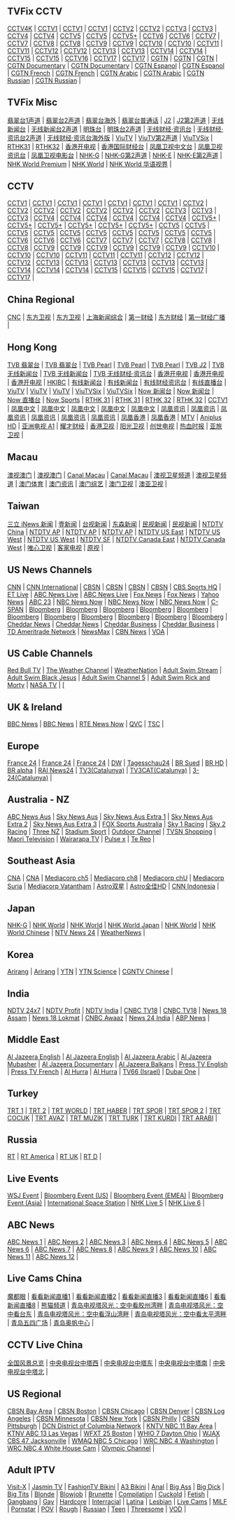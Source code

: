 
## TVFix CCTV

[CCTV4K](http://iptv.tvfix.org/hls/cctv4k.m3u8) | [CCTV1](http://iptv.tvfix.org/hls/cctv1.m3u8) | [CCTV1](http://iptv.tvfix.org/hls/cctv1hd.m3u8) | [CCTV1](http://iptv.tvfix.org/hls/cctv1hdhk.m3u8) | [CCTV2](http://iptv.tvfix.org/hls/cctv2.m3u8) | [CCTV2](http://iptv.tvfix.org/hls/cctv2hd.m3u8) | [CCTV3](http://iptv.tvfix.org/hls/cctv3.m3u8) | [CCTV3](http://iptv.tvfix.org/hls/cctv3hd.m3u8) | [CCTV4](http://iptv.tvfix.org/hls/cctv4.m3u8) | [CCTV4](http://iptv.tvfix.org/hls/cctv4hd.m3u8) | [CCTV5](http://iptv.tvfix.org/hls/cctv5.m3u8) | [CCTV5](http://iptv.tvfix.org/hls/cctv5hd.m3u8) | [CCTV5+](http://iptv.tvfix.org/hls/cctv5phd.m3u8) | [CCTV6](http://iptv.tvfix.org/hls/cctv6.m3u8) | [CCTV6](http://iptv.tvfix.org/hls/cctv6hd.m3u8) | [CCTV7](http://iptv.tvfix.org/hls/cctv7.m3u8) | [CCTV7](http://iptv.tvfix.org/hls/cctv7hd.m3u8) | [CCTV8](http://iptv.tvfix.org/hls/cctv8.m3u8) | [CCTV8](http://iptv.tvfix.org/hls/cctv8hd.m3u8) | [CCTV9](http://iptv.tvfix.org/hls/cctv9.m3u8) | [CCTV9](http://iptv.tvfix.org/hls/cctv9hd.m3u8) | [CCTV10](http://iptv.tvfix.org/hls/cctv10.m3u8) | [CCTV10](http://iptv.tvfix.org/hls/cctv10hd.m3u8) | [CCTV11](http://iptv.tvfix.org/hls/cctv11.m3u8) | [CCTV11](http://iptv.tvfix.org/hls/cctv11hd.m3u8) | [CCTV12](http://iptv.tvfix.org/hls/cctv12.m3u8) | [CCTV12](http://iptv.tvfix.org/hls/cctv12hd.m3u8) | [CCTV13](http://iptv.tvfix.org/hls/cctv13.m3u8) | [CCTV13](http://iptv.tvfix.org/hls/cctv13hd.m3u8) | [CCTV14](http://iptv.tvfix.org/hls/cctv14.m3u8) | [CCTV14](http://iptv.tvfix.org/hls/cctv14hd.m3u8) | [CCTV15](http://iptv.tvfix.org/hls/cctv15.m3u8) | [CCTV15](http://iptv.tvfix.org/hls/cctv15hd.m3u8) | [CCTV16](http://iptv.tvfix.org/hls/cctv16hd.m3u8) | [CCTV17](http://iptv.tvfix.org/hls/cctv17.m3u8) | [CCTV17](http://iptv.tvfix.org/hls/cctv17hd.m3u8) | [CGTN](https://news.cgtn.com/resource/live/english/cgtn-news.m3u8) | [CGTN](http://iptv.tvfix.org/hls/cctv16.m3u8) | [CGTN](http://iptv.tvfix.org/hls/cgtnhd.m3u8) | [CGTN Documentary](https://news.cgtn.com/resource/live/document/cgtn-doc.m3u8) | [CGTN Documentary](http://iptv.tvfix.org/hls/cgtndochd.m3u8) | [CGTN Espanol](https://news.cgtn.com/resource/live/espanol/cgtn-e.m3u8) | [CGTN Espanol](http://iptv.tvfix.org/hls/cgtnxhd.m3u8) | [CGTN French](https://news.cgtn.com/resource/live/french/cgtn-f.m3u8) | [CGTN French](http://iptv.tvfix.org/hls/cgtnfhd.m3u8) | [CGTN Arabic](https://news.cgtn.com/resource/live/arabic/cgtn-a.m3u8) | [CGTN Arabic](http://iptv.tvfix.org/hls/cgtnahd.m3u8) | [CGTN Russian](https://news.cgtn.com/resource/live/russian/cgtn-r.m3u8) | [CGTN Russian](http://iptv.tvfix.org/hls/cgtnehd.m3u8) | 

## TVFix Misc

[翡翠台1声道](http://iptv.tvfix.org/hls/jade.m3u8) | [翡翠台2声道](http://iptv.tvfix.org/hls/jade2.m3u8) | [翡翠台海外](http://iptv.tvfix.org/hls/jadenhk.m3u8) | [翡翠台普通话](http://iptv.tvfix.org/hls/jadenhk2.m3u8) | [J2](http://iptv.tvfix.org/hls/j2.m3u8) | [J2第2声道](http://iptv.tvfix.org/hls/j22.m3u8) | [无线新闻台](http://iptv.tvfix.org/hls/inews.m3u8) | [无线新闻台2声道](http://iptv.tvfix.org/hls/inews2.m3u8) | [明珠台](http://iptv.tvfix.org/hls/pearl.m3u8) | [明珠台2声道](http://iptv.tvfix.org/hls/pearl2.m3u8) | [无线财经·资讯台](http://iptv.tvfix.org/hls/finance.m3u8) | [无线财经·资讯台2声道](http://iptv.tvfix.org/hls/finance2.m3u8) | [无线财经·资讯台海外版](http://iptv.tvfix.org/hls/financenhk.m3u8) | [ViuTV](http://iptv.tvfix.org/hls/viutv.m3u8) | [ViuTV第2声道](http://iptv.tvfix.org/hls/viutv2.m3u8) | [ViuTVSix](http://iptv.tvfix.org/hls/viutv6.m3u8) | [RTHK31](http://iptv.tvfix.org/hls/rthk31.m3u8) | [RTHK32](http://iptv.tvfix.org/hls/rthk32.m3u8) | [香港开电视](http://iptv.tvfix.org/hls/opentv.m3u8) | [香港国际财经台](http://iptv.tvfix.org/hls/hkibc.m3u8) | [凤凰卫视中文台](http://iptv.tvfix.org/hls/fhzw.m3u8) | [凤凰卫视资讯台](http://iptv.tvfix.org/hls/fhzx.m3u8) | [凤凰卫视电影台](http://iptv.tvfix.org/hls/fhdy.m3u8) | [NHK-G](http://iptv.tvfix.org/hls/nhkg.m3u8) | [NHK-G第2声道](http://iptv.tvfix.org/hls/nhkg2.m3u8) | [NHK-E](http://iptv.tvfix.org/hls/nhke.m3u8) | [NHK-E第2声道](http://iptv.tvfix.org/hls/nhke2.m3u8) | [NHK World Premium](http://iptv.tvfix.org/hls/nhkworldpremium.m3u8) | [NHK World](http://iptv.tvfix.org/hls/nhkworld.m3u8) | [NHK World 华语视界](http://iptv.tvfix.org/hls/nhkworldzh.m3u8) | 

## CCTV

[CCTV1](http://112.50.243.8/PLTV/88888888/224/3221225922/1.m3u8) | [CCTV1](http://117.169.119.199:8080/live/cctv-1/index.m3u8) | [CCTV1](http://140.207.241.3:8080/live/program/live/cctv1hd/4000000/mnf.m3u8) | [CCTV1](http://39.134.115.163:8080/PLTV/88888910/224/3221225618/index.m3u8) | [CCTV1](http://ivi.bupt.edu.cn/hls/cctv1.m3u8) | [CCTV1](http://ivi.bupt.edu.cn/hls/cctv1hd.m3u8) | [CCTV1](http://ottrrs.hl.chinamobile.com/PLTV/88888888/224/3221225769/index.m3u8) | [CCTV2](http://112.50.243.8/PLTV/88888888/224/3221225923/1.m3u8) | [CCTV2](http://117.169.119.199:8080/live/cctv-2/index.m3u8) | [CCTV2](http://39.134.115.163:8080/PLTV/88888910/224/3221225619/index.m3u8) | [CCTV2](http://ivi.bupt.edu.cn/hls/cctv2.m3u8) | [CCTV2](http://ivi.bupt.edu.cn/hls/cctv2hd.m3u8) | [CCTV2](http://liveplay-kk.rtxapp.com/live/program/live/cctv2/1300000/mnf.m3u8) | [CCTV2](http://ottrrs.hl.chinamobile.com/PLTV/88888888/224/3221225747/index.m3u8) | [CCTV3](http://117.169.119.199:8080/live/cctv-3/index.m3u8) | [CCTV3](http://39.134.115.163:8080/PLTV/88888910/224/3221225647/index.m3u8) | [CCTV3](http://ottrrs.hl.chinamobile.com/PLTV/88888888/224/3221225606/index.m3u8) | [CCTV4](http://112.50.243.8/PLTV/88888888/224/3221225802/1.m3u8) | [CCTV4](http://117.169.119.199:8080/live/cctv-4/index.m3u8) | [CCTV4](http://39.134.115.163:8080/PLTV/88888910/224/3221225621/index.m3u8) | [CCTV4](http://ivi.bupt.edu.cn/hls/cctv4.m3u8) | [CCTV4](http://ivi.bupt.edu.cn/hls/cctv4hd.m3u8) | [CCTV4](http://ottrrs.hl.chinamobile.com/PLTV/88888888/224/3221225590/index.m3u8) | [CCTV5+](http://112.50.243.8/PLTV/88888888/224/3221226225/1.m3u8) | [CCTV5+](http://117.169.119.199:8080/live/cctv-5+/index.m3u8) | [CCTV5+](http://140.207.241.3:8080/live/program/live/cctv5phd/4000000/mnf.m3u8) | [CCTV5+](http://39.134.115.163:8080/PLTV/88888910/224/3221225649/index.m3u8) | [CCTV5+](http://ivi.bupt.edu.cn/hls/cctv5phd.m3u8) | [CCTV5+](http://ottrrs.hl.chinamobile.com/PLTV/88888888/224/3221225689/index.m3u8) | [CCTV5](http://112.17.40.145/PLTV/88888888/224/3221226687/1.m3u8) | [CCTV5](http://117.169.119.199:8080/live/cctv-5/index.m3u8) | [CCTV5](http://140.207.241.3:8080/live/program/live/cctv5hd/4000000/mnf.m3u8) | [CCTV5](http://39.134.115.163:8080/PLTV/88888910/224/3221225633/index.m3u8) | [CCTV5](http://ivi.bupt.edu.cn/hls/cctv5.m3u8) | [CCTV5](http://ivi.bupt.edu.cn/hls/cctv5hd.m3u8) | [CCTV5](http://liveplay-kk.rtxapp.com/live/program/live/cctv5/1300000/mnf.m3u8) | [CCTV5](http://liveplay-kk.rtxapp.com/live/program/live/cctv5hd/2300000/mnf.m3u8) | [CCTV5](http://liveplay-kk.rtxapp.com/live/program/live/cctv5hd/4000000/mnf.m3u8) | [CCTV5](http://ottrrs.hl.chinamobile.com/PLTV/88888888/224/3221225591/index.m3u8) | [CCTV6](http://117.169.119.199:8080/live/cctv-6/index.m3u8) | [CCTV6](http://39.134.115.163:8080/PLTV/88888910/224/3221225650/index.m3u8) | [CCTV6](http://ottrrs.hl.chinamobile.com/PLTV/88888888/224/3221225607/index.m3u8) | [CCTV7](http://117.169.119.199:8080/live/cctv-7/index.m3u8) | [CCTV7](http://39.134.115.163:8080/PLTV/88888910/224/3221225624/index.m3u8) | [CCTV7](http://ottrrs.hl.chinamobile.com/PLTV/88888888/224/3221225733/index.m3u8) | [CCTV8](http://117.169.119.199:8080/live/cctv-8/index.m3u8) | [CCTV8](http://39.134.115.163:8080/PLTV/88888910/224/3221225635/index.m3u8) | [CCTV8](http://ottrrs.hl.chinamobile.com/PLTV/88888888/224/3221225750/index.m3u8) | [CCTV9](http://112.50.243.8/PLTV/88888888/224/3221225820/1.m3u8) | [CCTV9](http://117.169.119.199:8080/live/cctv-9/index.m3u8) | [CCTV9](http://39.134.115.163:8080/PLTV/88888910/224/3221225626/index.m3u8) | [CCTV9](http://ivi.bupt.edu.cn/hls/cctv9.m3u8) | [CCTV9](http://ivi.bupt.edu.cn/hls/cctv9hd.m3u8) | [CCTV9](http://ottrrs.hl.chinamobile.com/PLTV/88888888/224/3221225734/index.m3u8) | [CCTV10](http://117.169.119.199:8080/live/cctv-10/index.m3u8) | [CCTV10](http://39.134.115.163:8080/PLTV/88888910/224/3221225627/index.m3u8) | [CCTV10](http://ottrrs.hl.chinamobile.com/PLTV/88888888/224/3221225730/index.m3u8) | [CCTV11](http://117.169.119.199:8080/live/cctv-11/index.m3u8) | [CCTV11](http://39.134.115.163:8080/PLTV/88888910/224/3221225628/index.m3u8) | [CCTV11](http://ottrrs.hl.chinamobile.com/PLTV/88888888/224/3221225597/index.m3u8) | [CCTV12](http://117.169.119.199:8080/live/cctv-12/index.m3u8) | [CCTV12](http://39.134.115.163:8080/PLTV/88888910/224/3221225629/index.m3u8) | [CCTV12](http://ottrrs.hl.chinamobile.com/PLTV/88888888/224/3221225731/index.m3u8) | [CCTV13](http://112.50.243.8/PLTV/88888888/224/3221225817/1.m3u8) | [CCTV13](http://117.169.119.199:8080/live/cctv-13/index.m3u8) | [CCTV13](http://39.134.115.163:8080/PLTV/88888910/224/3221225638/index.m3u8) | [CCTV13](http://ivi.bupt.edu.cn/hls/cctv13.m3u8) | [CCTV13](http://ivi.bupt.edu.cn/hls/cctv13hd.m3u8) | [CCTV13](http://ottrrs.hl.chinamobile.com/PLTV/88888888/224/3221225599/index.m3u8) | [CCTV14](http://117.169.119.199:8080/live/cctv-14/index.m3u8) | [CCTV14](http://39.134.115.163:8080/PLTV/88888910/224/3221225639/index.m3u8) | [CCTV14](http://ottrrs.hl.chinamobile.com/PLTV/88888888/224/3221225678/index.m3u8) | [CCTV15](http://117.169.119.199:8080/live/cctv-15/index.m3u8) | [CCTV15](http://39.134.115.163:8080/PLTV/88888910/224/3221225641/index.m3u8) | [CCTV15](http://ottrrs.hl.chinamobile.com/PLTV/88888888/224/3221225601/index.m3u8) | [CCTV17](http://39.134.115.163:8080/PLTV/88888910/224/3221225908/index.m3u8) | [CCTV17](http://ottrrs.hl.chinamobile.com/PLTV/88888888/224/3221225765/index.m3u8) | 

## China Regional

[CNC](http://livecdn1.news.cn/cnccn/manifest.m3u8) | [东方卫视](http://ivi.bupt.edu.cn/hls/dfhd.m3u8) | [东方卫视](http://ivi.bupt.edu.cn/hls/dftv.m3u8) | [上海新闻综合](http://140.207.241.2:8080/live/program/live/xwzhhd/4000000/mnf.m3u8) | [第一财经](https://www.yicai.com/api/dycj/liveIndex.m3u8) | [东方财经](https://www.yicai.com/api/dfcj/liveIndex.m3u8) | [第一财经广播](https://a1live.livecdn.yicai.com/live/yicai_radio.m3u8) | 

## Hong Kong

[TVB 翡翠台](http://m.567it.com/jade.m3u8) | [TVB 翡翠台](http://185.207.176.189:8080/channels/tv-81/playlist.m3u8) | [TVB Pearl](https://cdn.hkdtmb.com/hls/84/index.m3u8) | [TVB Pearl](http://m.567it.com/Pearl.m3u8) | [TVB Pearl](http://185.207.176.189:8080/channels/tv-84/playlist.m3u8) | [TVB J2](https://cdn.hkdtmb.com/hls/82/index.m3u8) | [TVB 无线新闻台](http://pullhls3948069e.live.126.net/live/87a0e1858af50c5bb9255f490809f794/playlist.m3u8) | [TVB 无线新闻台](https://cdn.hkdtmb.com/hls/83/index.m3u8) | [TVB 无线财经·资讯台](https://cdn.hkdtmb.com/hls/85/index.m3u8) | [香港开电视](http://teslagram.com/live/channel_77.m3u8) | [香港开电视](http://media.fantv.hk/m3u8/archive/channel2.m3u8) | [香港开电视](https://cdn.hkdtmb.com/hls/77/index.m3u8) | [HKIBC](https://cdn.hkdtmb.com/hls/76/index.m3u8) | [有线新闻台](http://teslagram.com/live/channel_109.m3u8) | [有线新闻台](http://pullhls3948069e.live.126.net/live/01fc17ab35cec96af7d35e00f0aa31f4/playlist.m3u8) | [有线财经资讯台](http://teslagram.com/live/channel_108.m3u8) | [有线直播台](http://teslagram.com/live/channel_110.m3u8) | [ViuTV](http://teslagram.com/live/channel_99.m3u8) | [ViuTV](https://cdn.hkdtmb.com/hls/99/index.m3u8) | [ViuTV](http://185.207.176.189:8080/channels/tv-99/playlist.m3u8) | [ViuTVSix](https://cdn.hkdtmb.com/hls/96/index.m3u8) | [ViuTVSix](http://185.207.176.189:8080/channels/tv-96/playlist.m3u8) | [Now 新闻台](https://teslagram.com/live/channel_332.m3u8) | [Now 新闻台](http://pullhls3948069e.live.126.net/live/727f86b611043dc5b7157b38b285791f/playlist.m3u8) | [Now 直播台](https://teslagram.com/live/channel_331.m3u8) | [Now Sports](http://teslagram.com/live/channel_630.m3u8) | [RTHK 31](http://teslagram.com/live/channel_31.m3u8) | [RTHK 31](http://rthklive1-lh.akamaihd.net/i/rthk31_1@167495/master.m3u8) | [RTHK 32](http://teslagram.com/live/channel_32.m3u8) | [RTHK 32](http://rthklive2-lh.akamaihd.net/i/rthk32_1@168450/master.m3u8) | [CCTV1](http://185.207.176.189:8080/channels/tv-33/playlist.m3u8) | [凤凰中文](http://223.82.250.72/live/fhchinese/1.m3u8) | [凤凰中文](http://223.110.245.139/PLTV/3/224/3221226922/index.m3u8) | [凤凰中文](http://223.110.245.167/ott.js.chinamobile.com/PLTV/3/224/3221226922/index.m3u8) | [凤凰中文](http://221.179.217.70/PLTV/88888888/224/3221225942/1.m3u8) | [凤凰中文](http://125.210.152.18:9090/live/FHZW_1200.m3u8) | [凤凰资讯](http://playtv-live.ifeng.com/live/06OLEEWQKN4.m3u8) | [凤凰资讯](https://d158f3mdhc5kf4.cloudfront.net/p1_cbr_lo_720p.m3u8) | [凤凰资讯](http://112.50.243.8/PLTV/88888888/224/3221225901/1.m3u8) | [凤凰资讯](http://125.210.152.18:9090/live/FHZX_1200.m3u8) | [凤凰资讯](http://183.207.249.35/PLTV/3/224/3221226923/index.m3u8) | [凤凰资讯](http://223.110.245.167/ott.js.chinamobile.com/PLTV/3/224/3221226923/index.m3u8) | [凤凰香港](http://223.82.250.72/ysten-bussiness/live/fhhongkong/1.m3u8) | [凤凰香港](http://183.207.249.35/PLTV/3/224/3221226975/index.m3u8) | [MTV](http://unilivemtveu-lh.akamaihd.net/i/mtvno_1@346424/master.m3u8) | [Aniplus HD](http://45.126.83.51/dr9445/h/h02/01.m3u8) | [亚洲电视 A1](https://15813114727637862976168173814320.live.prod.hkatv.com/a1_cbr_lo.m3u8) | [耀才财经](http://202.69.67.66:443/webcast/bshdlive-pc/playlist.m3u8) | [香港卫视](http://zhibo.hkstv.tv/livestream/mutfysrq/playlist.m3u8) | [阳光卫视](https://stream.isuntv.com/680k/mid_video_index.m3u8) | [创世电视](https://cdn.deepcore.online/hlsme/ctv_hk.m3u8) | [热血时报](http://ptmirror3.passiontimes.hk/hls3/582000/stream.m3u8) | [亚旅卫视](http://hls.jingchangkan.tv/jingchangkan/156722438_0HaM/index.m3u8) | 

## Macau

[澳视澳门](https://live4.tdm.com.mo/ch1/_definst_/ch1.live/playlist.m3u8) | [澳视澳门](http://61.244.22.4/ch1/ch1.live/playelist.m3u8) | [Canal Macau](https://live4.tdm.com.mo/ch2/_definst_/ch2.live/playlist.m3u8) | [Canal Macau](http://61.244.22.4/ch2/ch2.live/playelist.m3u8) | [澳视卫星频道](https://live4.tdm.com.mo/ch3/_definst_/ch3.live/playlist.m3u8) | [澳视卫星频道](http://61.244.22.4/ch3/ch3.live/playelist.m3u8) | [澳门体育](https://live4.tdm.com.mo/ch4/_definst_/sport_ch4.live/playlist.m3u8) | [澳门资讯](https://live4.tdm.com.mo/ch5/_definst_/info_ch5.live/playlist.m3u8) | [澳门综艺](https://live4.tdm.com.mo/ch6/_definst_/hd_ch6.live/playlist.m3u8) | [澳门卫视](http://stream.mastvnet.com/MSTV/SD/live.m3u8) | [澳亚卫视](http://stream.mastvnet.com/MSTV/playlist.m3u8) | 

## Taiwan

[三立 iNews 新闻](http://seb.sason.top/sc/slinews_fhd.m3u8) | [壹新闻](http://stream.nexttv.com.tw/n001/hd/live.m3u8) | [台视新闻](http://seb.sason.top/sc/tsxw_fhd.m3u8) | [东森新闻](http://seb.sason.top/sc/dsxw_fhd.m3u8) | [民视新闻](http://210.61.56.23/hls/ftvtv/index.m3u8) | [民视新闻](http://6.mms.vlog.xuite.net/hls/ftvtv/index.m3u8) | [NTDTV China](https://live2.ntdimg.com/cnlive/playlist.m3u8) | [NTDTV AP](https://live.ntdimg.com/aplive200/playlist.m3u8) | [NTDTV AP](http://174.127.67.246/live330/playlist.m3u8) | [NTDTV AP](http://174.127.67.246/live400/playlist.m3u8) | [NTDTV US East](https://live.ntdimg.com/live400/playlist.m3u8) | [NTDTV US West](http://live.ntdimg.com/uwlive520/playlist.m3u8) | [NTDTV US West](https://live.ntdimg.com/uwlive990/playlist.m3u8) | [NTDTV SF](https://live.ntdimg.com/sflive990/playlist.m3u8) | [NTDTV Canada East](https://live.ntdimg.com/mllive860/playlist.m3u8) | [NTDTV Canada West](https://live.ntdimg.com/cwlive220/playlist.m3u8) | [唯心卫视](http://mobile.ccdntech.com/transcoder/_definst_/vod164_Live/live/chunklist_w1177047531.m3u8) | [客家电视](https://live.wcetv.com/hls/master-hakkatv.m3u8) | [原视](https://live.wcetv.com/hls/master-titv.m3u8) | 

## US News Channels

[CNN](https://tve-live-lln.warnermediacdn.com/hls/live/586495/cnngo/cnn_slate/VIDEO_0_3564000.m3u8) | [CNN International](https://cnn-cnninternational-1-gb.samsung.wurl.com/manifest/playlist2_1280x720_3000k.m3u8) | [CBSN](http://cbsnewshd-lh.akamaihd.net/i/CBSNHD_7@199302/master.m3u8) | [CBSN](https://www.cbsnews.com/common/video/cbsn_header_prod.m3u8) | [CBSN](https://cbsn-us-cedexis.cbsnstream.cbsnews.com/out/v1/55a8648e8f134e82a470f83d562deeca/master.m3u8) | [CBSN](https://www.cbsnews.com/common/video/dai_prod.m3u8) | [CBS Sports HQ](https://dai.google.com/linear/hls/event/lKh5_XooSbam79G4T7KvYQ/master.m3u8) | [ET Live](https://dai.google.com/linear/hls/event/xrVrJYTmTfitfXBQfeZByQ/master.m3u8) | [ABC News Live](https://abclive2-lh.akamaihd.net/i/abc_live11@423404/master.m3u8) | [ABC News Live](https://content.uplynk.com/channel/3324f2467c414329b3b0cc5cd987b6be.m3u8) | [Fox News](https://1111296894.rsc.cdn77.org/ls-54548-2/tracks-v1a1/mono.m3u8) | [Fox News](https://foxnewsuni-f.akamaihd.net/i/FNCGOPREV_40220@40220/master.m3u8) | [Yahoo News](https://content.uplynk.com/channel/411ba7ca8cb6403a9e73509e49c3a77b.m3u8) | [ABC 23](https://content.uplynk.com/channel/ff809e6d9ec34109abfb333f0d4444b5.m3u8) | [NBC News Now](https://nbcnewshls-i.akamaihd.net/hls/live/1005170/nnn_live1/index_375.m3u8) | [NBC News Now](http://nbcnews-lh.akamaihd.net/i/nbc_live11@183427/master.m3u8) | [NBC News Now](http://nbcnews2.akamaized.net/hls/live/723426-b/NBCNewsPlaymaker24x7Linear99a3a827-ua/master.m3u8) | [C-SPAN](https://skystreams-lh.akamaihd.net/i/SkyC1_1@500806/master.m3u8) | [Bloomberg](https://liveprodusphoenixeast.global.ssl.fastly.net/USPhx-HD/Channel-TX-USPhx-AWS-virginia-1/Source-USPhx-16k-1-s6lk2-BP-07-02-81ykIWnsMsg_live.m3u8) | [Bloomberg](http://cdn-videos.akamaized.net/btv/desktop/akamai/europe/live/primary.m3u8) | [Bloomberg](https://cdn-videos.akamaized.net/btv/desktop/fastly/asia/live/primary.m3u8) | [Bloomberg](https://liveprodapnortheast.akamaized.net/btv/desktop/aus_live.m3u8) | [Bloomberg](https://liveprodeuwest.akamaized.net/btv/desktop/eu_live.m3u8) | [Bloomberg](https://liveproduseast.akamaized.net/btv/desktop/us_live.m3u8) | [Bloomberg](https://liveproduseast.akamaized.net/us/Channel-USTV-AWS-virginia-1/Source-USTV-1000-1_live.m3u8) | [Bloomberg](https://ch.iptvmate.net/4ac2dd1a410b37e8357ae8bbac3264c5.m3u8) | [Bloomberg](https://ch.iptvmate.net/55223f6e32038e5be12628de5464cf0e.m3u8) | [Bloomberg](https://ch.iptvmate.net/74b9c18d51b3f6ef71af33d28bba81f0.m3u8) | [Bloomberg](https://ch.iptvmate.net/d45029521a599f98f4f0383aacc33b92.m3u8) | [Cheddar News](https://melive.chdrstatic.com/cheddar-42620/CheddarOwnedStream/cbn/primary.m3u8) | [Cheddar News](https://livestream.chdrstatic.com/7ab3250ab8cbce90487ec1d6f5ab5b4de073a4d71ec3fe83d677230882ce5729/cheddar-42620/CheddarOwnedStream/cheddardigital/index.m3u8) | [Cheddar Business](https://melive.chdrstatic.com/cheddar-42620/CheddarOwnedStream/cheddar/primary.m3u8) | [Cheddar Business](https://live.chdrstatic.com/cheddar/index.m3u8) | [TD Ameritrade Network](https://content.uplynk.com/channel/f9aafa1f132e40af9b9e7238bc18d128.m3u8) | [NewsMax](https://nmxlive.akamaized.net/hls/live/529965/Live_1/index.m3u8) | [CBN News](http://bcliveuniv-lh.akamaihd.net/i/news_1@194050/master.m3u8) | [VOA](https://voa-lh.akamaihd.net/i/voa_mpls_tvmc8@326847/master.m3u8) | 

## US Cable Channels

[Red Bull TV](https://rbmn-live.akamaized.net/hls/live/590964/BoRB-AT/master.m3u8) | [The Weather Channel](https://weather-lh.akamaihd.net/i/twc_1@92006/master.m3u8) | [WeatherNation](http://cdnapi.kaltura.com/p/931702/sp/93170200/playManifest/entryId/1_oorxcge2/format/applehttp/protocol/http/uiConfId/28428751/a.m3u8) | [Adult Swim Stream](https://media.cdn.adultswim.com/streams/playlists/live-stream.primary.v2.m3u8) | [Adult Swim Black Jesus](https://adultswim-vodlive.cdn.turner.com/live/black-jesus/stream.m3u8) | [Adult Swim Channel 5](https://adultswim-vodlive.cdn.turner.com/live/channel-5/stream.m3u8) | [Adult Swim Rick and Morty](https://adultswim-vodlive.cdn.turner.com/live/rick-and-morty/stream.m3u8) | [NASA TV](https://ntv2.akamaized.net/hls/live/2013923/NASA-NTV2-HLS/master.m3u8) | [

## UK & Ireland
[BBC News](http://ott-cdn.ucom.am/s24/index.m3u8) | [BBC News](http://1111296894.rsc.cdn77.org/LS-ATL-54548-6/index.m3u8) | [RTE News Now](https://www.rte.ie/manifests/newsnow.m3u8) | [QVC](https://d1txbbj1u9asam.cloudfront.net/live/qvcuk_main_clean/bitrate1.isml/3/prog_index.m3u8) | [TSC](https://tscstreaming-lh.akamaihd.net/i/TSCLiveStreaming_1@91031/master.m3u8) | 

## Europe

[France 24](http://static.france24.com/live/F24_EN_HI_HLS/live_tv.m3u8) | [France 24](http://static.france24.com/live/F24_EN_LO_HLS/live_ios.m3u8) | [France 24](http://f24hls-i.akamaihd.net/hls/live/221193/F24_EN_LO_HLS/master_900.m3u8) | [DW](https://m-c010-j2apps.s.llnwi.net/hls_hd/8024.DWEnglishHD.in.m3u8) | [Tagesschau24](http://tagesschau-lh.akamaihd.net/i/tagesschau_1@119231/master.m3u8) | [BR Sued](http://livestreams.br.de/i/bfssued_germany@119890/master.m3u8) | [BR HD](http://livestreams.br.de/i/bfsnord_germany@119898/master.m3u8) | [BR alpha](http://livestreams.br.de/i/bralpha_germany@119899/master.m3u8) | [RAI News24](https://rainews1-live.akamaized.net/hls/live/598326/rainews1/rainews1/playlist.m3u8) | [TV3(Catalunya)](https://directes-tv-es.ccma.cat/es/ngrp:tv3_web/playlist.m3u8) | [TV3CAT(Catalunya)](https://directes-tv-int.ccma.cat/int/ngrp:tvi_web/playlist.m3u8) | [3-24(Catalunya)](https://directes-tv-int.ccma.cat/int/ngrp:324_web/playlist.m3u8) | 

## Australia - NZ

[ABC News Aus](https://abc-iview-mediapackagestreams-2.akamaized.net/out/v1/6e1cc6d25ec0480ea099a5399d73bc4b/index.m3u8) | [Sky News Aus](https://austchannel-live.akamaized.net/hls/live/2002729/austchannel-news/master.m3u8) | [Sky News Aus Extra 1](https://skynewsau-live.akamaized.net/hls/live/2002689/skynewsau-extra1/master.m3u8) | [Sky News Aus Extra 2](https://skynewsau-live.akamaized.net/hls/live/2002690/skynewsau-extra2/master.m3u8) | [Sky News Aus Extra 3](https://skynewsau-live.akamaized.net/hls/live/2002691/skynewsau-extra3/master.m3u8) | [FOX Sports Australia](https://austchannel-live.akamaized.net/hls/live/2002736/austchannel-sport/master.m3u8) | [Sky 1 Racing](https://skylivetab-i.akamaihd.net/hls/live/569779/tablive/sky1.m3u8) | [Sky 2 Racing](https://skylivetab-i.akamaihd.net/hls/live/569779/tablive/sky2.m3u8) | [Three NZ](http://mediaworks-i.akamaihd.net/hls/live/220435/3812193411001/3news_live/master.m3u8) | [Stadium Sport](https://stadiumlivein-i.akamaihd.net/hls/live/522512/mux_4/master.m3u8) | [Outdoor Channel](https://outdoorchannel-samsungau.amagi.tv/playlist.m3u8) | [TVSN Shopping](https://tvsn-i.akamaihd.net/hls/live/261837/tvsn_nz/tvsn_nz_750.m3u8) | [Maori Television](https://bcsecurelivehls-i.akamaihd.net/hls/live/720612/1614493167001_1/master.m3u8) | [Wairarapa TV](http://stream.wairarapatv.co.nz/Cellular_High/playlist.m3u8) | [Pulse x](https://lightning-pulse-samsungaustralia.amagi.tv/playlist.m3u8) | [Te Reo](https://bcsecurelivehls-i.akamaihd.net/hls/live/720613/1614493167001_2/master.m3u8) | 

## Southeast Asia

[CNA](https://d2e1asnsl7br7b.cloudfront.net/7782e205e72f43aeb4a48ec97f66ebbe/index.m3u8) | [CNA](https://tglmp03.akamaized.net/out/v1/4d59504cda84408ba48f4c0c4414f355/master.m3u8) | [Mediacorp ch5](https://tglmp02.akamaized.net/out/v1/f091238359f8455f8396cef639d0d9f7/master.m3u8) | [Mediacorp ch8](https://tglmp02.akamaized.net/out/v1/fc10702fcb024ed79ff1ab36bb54f779/master.m3u8) | [Mediacorp chU](https://tglmp03.akamaized.net/out/v1/b27afa589617426ea177726bbb5b0c6c/master.m3u8) | [Mediacorp Suria](https://tglmp04.akamaized.net/out/v1/8e365164d7e04f4fad7eaa5e43c05d49/master.m3u8) | [Mediacorp Vatantham](https://tglmp03.akamaized.net/out/v1/230bc7050839446b87c86268df536ab6/master.m3u8) | [Astro双星](http://50.7.161.82:8278/streams/d/Shuangxing/playlist.m3u8) | [Astro全佳HD](http://50.7.161.82:8278/streams/d/Quanjia/playlist.m3u8) | [CNN Indonesia](https://live.cnnindonesia.com/livecnn/smil:cnntv.smil/playlist.m3u8) | 

## Japan

[NHK-G](https://nhknewssimul-i.akamaihd.net/hls/live/226063/nhknewssimul/playlist.m3u8) | [NHK World](https://nhkw-zh-hlscomp.akamaized.net/8thz5iufork8wjip/playlist.m3u8) | [NHK World](https://nhkworld.webcdn.stream.ne.jp/www11/nhkworld-tv/sycc-live/zh/domestic/playlist-akamaivtt.m3u8) | [NHK World Japan](https://nhkwlive-xjp.akamaized.net/hls/live/2003458/nhkwlive-xjp/index_1M.m3u8) | [NHK World](https://nhkworld.webcdn.stream.ne.jp/www11/nhkworld-tv/global/2003458/live.m3u8) | [NHK World Chinese](https://nhkworld.webcdn.stream.ne.jp/www11/nhkworld-tv/zh/725580/livecom_zh.m3u8) | [NTV News 24](https://n24-cdn-live.ntv.co.jp/ch01/index.m3u8) | [WeatherNews](http://movie.mcas.jp/mcas/smil:wn1.smil/chunklist_b1800000.m3u8) | 

## Korea

[Arirang](https://amdlive-ch01-ctnd-com.akamaized.net/arirang_1ch/smil:arirang_1ch.smil/playlist.m3u8) | [Arirang](http://cdn-01.bonus-tv.ru:8080/arirang_edge/index.m3u8) | [YTN](http://slive.ytn.co.kr:1935/dmb/ydlive_20140419_1/playlist.m3u8) | [YTN Science](http://slive.sciencetv.kr:1935/science/yslive_20140419_1/chunklist_w2065795695.m3u8) | [CGNTV Chinese](http://cgntv-glive.ofsdelivery.net/live/_definst_/cgntv_ch/chunklist_w1705401687.m3u8) | 

## India

[NDTV 24x7](https://ndtv24x7elemarchana.akamaized.net/hls/live/2003678/ndtv24x7/ndtv24x7master.m3u8) | [NDTV Profit](https://ndtvprofitelemarchana.akamaized.net/hls/live/2003680/ndtvprofit/ndtvprofitmaster.m3u8) | [NDTV India](https://ndtvindiaelemarchana.akamaized.net/hls/live/2003679/ndtvindia/ndtvindiamaster.m3u8) | [CNBC TV18](https://cnbctv18-lh.akamaihd.net/i/cnbctv18_1@174868/index_5_av-p.m3u8) | [CNBC TV18](https://ch.iptvmate.net/ea6f7b1281c52c9b7b199e1fe73cbf5c.m3u8) | [News 18 Assam](https://news18assam-lh.akamaihd.net/i/n18assamne_1@526575/index_5_av-p.m3u8) | [News 18 Lokmat](https://news18lokmat-lh.akamaihd.net/i/n18lokmat_1@178974/index_5_av-p.m3u8) | [CNBC Awaaz](https://ch.iptvmate.net/0062d390de66fa0026f07fda64beeee2.m3u8) | [News 24 India](https://vidcdn.vidgyor.com/news24-origin/liveabr/news24-origin/live2/chunks.m3u8) | [ABP News](http://hindiabp-lh.akamaihd.net/i/hindiabp1new_1@192103/master.m3u8) | 

## Middle East

[Al Jazeera English](https://live-hls-web-aje.getaj.net/AJE/index.m3u8) | [Al Jazeera English](https://ch.iptvmate.net/b535c29748b3cd2db773e42fdb97672d.m3u8) | [Al Jazeera Arabic](https://live-hls-web-aja.getaj.net/AJA/index.m3u8) | [Al Jazeera Mubasher](https://live-hls-web-ajm.getaj.net/AJM/index.m3u8) | [Al Jazeera Documentary](https://live-hls-web-ajd.getaj.net/AJD/index.m3u8) | [Al Jazeera Balkans](https://live-hls-web-ajb.getaj.net/AJB/index.m3u8) | [Press TV English](https://live.presstv.ir/liveprs/smil:liveprs/playlist.m3u8) | [Press TV French](https://live1.presstv.ir/live/presstvfr/index.m3u8) | [Al Hurra](http://mbnhls-lh.akamaihd.net/i/MBN_1@118619/master.m3u8) | [Al Hurra](https://mbningestworld-i.akamaihd.net/hls/live/586122/worldsafe/master.m3u8) | [TV66 (Israel)](http://edge1.il.kab.tv/rtplive/tv66-heb-high.stream/playlist.m3u8) | [Dubai One](https://ch.iptvmate.net/f5d063ba7b6f6a5acbb3dd649ecf38d8.m3u8) | 

## Turkey

[TRT 1](https://tv-trt1.live.trt.com.tr/master.m3u8) | [TRT 2](https://tv-trt2.live.trt.com.tr/master.m3u8) | [TRT WORLD](https://tv-trtworld.live.trt.com.tr/master.m3u8) | [TRT HABER](https://tv-trthaber.live.trt.com.tr/master.m3u8) | [TRT SPOR](https://tv-trtspor1.live.trt.com.tr/master.m3u8) | [TRT SPOR 2](https://tv-trtspor2.live.trt.com.tr/master.m3u8) | [TRT COCUK](https://tv-trtcocuk.live.trt.com.tr/master.m3u8) | [TRT AVAZ](https://tv-trtavaz.live.trt.com.tr/master.m3u8) | [TRT MUZIK](https://tv-trtmuzik.live.trt.com.tr/master.m3u8) | [TRT TURK](https://tv-trtturk.live.trt.com.tr/master.m3u8) | [TRT KURDI](https://tv-trtkurdi.live.trt.com.tr/master.m3u8) | [TRT ARABI](https://tv-trtarabi.live.trt.com.tr/master.m3u8) | 

## Russia
[RT](https://rt-glb.gcdn.co/live/rtnews/playlist.m3u8) | [RT America](https://rt-usa.gcdn.co/live/rtusa/playlist.m3u8) | [RT UK](https://rt-uk.gcdn.co/live/rtuk/playlist.m3u8) | [RT D](https://rt-rtd.gcdn.co/live/rtdoc/playlist.m3u8) | 

## Live Events

[WSJ Event](http://wsjlivehls-lh.akamaihd.net/i/events1_1@174990/master.m3u8) | [Bloomberg Event (US)](https://bblive-liveproduseast.hs.llnwd.net/btv/desktop/us_event.m3u8) | [Bloomberg Event (EMEA)](https://liveprodeuwest.akamaized.net/btv/desktop/eu_event.m3u8) | [Bloomberg Event (Asia)](https://liveprodapnortheast.akamaized.net/btv/desktop/ap_event.m3u8) | [International Space Station](http://iphone-streaming.ustream.tv/uhls/17074538/streams/live/iphone/playlist.m3u8) | [NHK Live 5](https://nhknewsreal5-i.akamaihd.net/hls/live/267603/nhknewsreal5/playlist.m3u8) | [NHK Live 6](https://nhknewsreal6-i.akamaihd.net/hls/live/267604/nhknewsreal6/playlist.m3u8) | 

## ABC News

[ABC News 1](https://abclive1-lh.akamaihd.net/i/abc_live01@423395/master.m3u8) | [ABC News 2](https://abclive1-lh.akamaihd.net/i/abc_live02@423396/master.m3u8) | [ABC News 3](https://abclive1-lh.akamaihd.net/i/abc_live03@423397/master.m3u8) | [ABC News 4](https://abclive1-lh.akamaihd.net/i/abc_live04@423398/master.m3u8) | [ABC News 5](https://abclive1-lh.akamaihd.net/i/abc_live05@423399/master.m3u8) | [ABC News 6](https://abclive1-lh.akamaihd.net/i/abc_live06@423400/master.m3u8) | [ABC News 7](https://abclive1-lh.akamaihd.net/i/abc_live07@423401/master.m3u8) | [ABC News 8](https://abclive1-lh.akamaihd.net/i/abc_live08@423402/master.m3u8) | [ABC News 9](https://abclive1-lh.akamaihd.net/i/abc_live09@420891/master.m3u8) | [ABC News 10](https://abclive1-lh.akamaihd.net/i/abc_live10@420897/master.m3u8) | [ABC News 11](https://abclive2-lh.akamaihd.net/i/abc_live11@423404/master.m3u8) | [ABC News 12](https://abclive2-lh.akamaihd.net/i/abc_live12@423405/master.m3u8) | 

## Live Cams China

[魔都眼](http://bililive.kksmg.com/hls/sdi80/playlist.m3u8) | [看看新闻直播1](http://bililive.kksmg.com/hls/disney2/playlist.m3u8) | [看看新闻直播2](http://bililive.kksmg.com/hls/cctv02/playlist.m3u8) | [看看新闻直播3](http://bililive.kksmg.com/hls/2018linshi003/playlist.m3u8) | [看看新闻直播6](http://bililive.kksmg.com/hls/2018linshi006/playlist.m3u8) | [看看新闻直播8](http://bililive.kksmg.com/hls/2018linshi008/playlist.m3u8) | [熊猫频道](https://gcalic.v.myalicdn.com/gc/ipanda_1/index.m3u8) | [青岛电视塔风光：空中看胶州湾畔](http://video10.qtv.com.cn/sxt200/manifest.m3u8) | [青岛电视塔风光：空中看台东](http://video10.qtv.com.cn/sxt201/manifest.m3u8) | [青岛电视塔风光：空中看浮山湾畔](http://video10.qtv.com.cn/sxt202/manifest.m3u8) | [青岛电视塔风光：空中看太平湾畔](http://video10.qtv.com.cn/sxt203/manifest.m3u8) | [青岛五四广场](http://video10.qtv.com.cn/aqdafzx/manifest.m3u8) | [青岛奥帆中心](http://video10.qtv.com.cn/aqdwsgc/manifest.m3u8) | 

## CCTV Live China

[全国风景总览](https://gcalic.v.myalicdn.com/gc/wgw05_1/index.m3u8) | [中央电视台中塔西](https://gccncc.v.wscdns.com/gc/ztx_1/index.m3u8) | [中央电视台中塔东](https://gcalic.v.myalicdn.com/gc/ztd_1/index.m3u8) | [中央电视台中塔南](https://gccncc.v.wscdns.com/gc/ztn_1/index.m3u8) | [中央电视台中塔北](https://gcalic.v.myalicdn.com/gc/ztb_1/index.m3u8) | 

## US Regional

[CBSN Bay Area](https://dai.google.com/linear/hls/event/VE8b4n-YStusEGv5Z2NmsQ/master.m3u8) | [CBSN Boston](https://dai.google.com/linear/hls/event/26FJK7wRSo6RhPsK70XS_w/master.m3u8) | [CBSN Chicago](https://dai.google.com/linear/hls/event/DWt8iR1YQ-OJQsxczu8KfQ/master.m3u8) | [CBSN Denver](https://dai.google.com/linear/hls/event/EUo67MWSRh6toPi0heJKnQ/master.m3u8) | [CBSN Log Angeles](https://dai.google.com/linear/hls/event/TxSbNMu4R5anKrjV02VOBg/master.m3u8) | [CBSN Minnesota](https://dai.google.com/linear/hls/event/zcWPVCfURNSPxeidcckQLA/master.m3u8) | [CBSN New York](https://dai.google.com/linear/hls/event/rtcMlf4RTvOEkaudeany5w/master.m3u8) | [CBSN Philly](https://dai.google.com/linear/hls/event/Xu-ITJ2GTNGaxGn893mmWg/master.m3u8) | [CBSN Pittsburgh](https://dai.google.com/linear/hls/event/i5SXVKI4QIuV-eF2XAH4FQ/master.m3u8) | [DCN District of Columbia Network](http://video.oct.dc.gov/out/u/DCN.m3u8) | [KNTV NBC 11 Bay Area](http://kntvlive-f.akamaihd.net/i/kntvb2_1@15530/master.m3u8) | [KTNV ABC 13 Las Vegas](https://content.uplynk.com/channel/39919d3f7a074eefa8bf579214e952f9.m3u8) | [WFXT 25 Boston](https://ch.iptvmate.net/6b2e4d0c46578a2d1087181cc07ccc75.m3u8) | [WHIO 7 Dayton Ohio](https://ch.iptvmate.net/5f24f642017e3fae6fca576aaf4ef0f3.m3u8) | [WJAX CBS 47 Jacksonville](http://svc-lvanvato-cxtv-wjax.cmgvideo.com/wjax/2564k/index.m3u8) | [WMAQ NBC 5 Chicago](http://wmaqlive-f.akamaihd.net/i/wmaqa1_1@22923/master.m3u8) | [WRC NBC 4 Washington](http://wrclive-f.akamaihd.net/i/wrcb1_1@46880/master.m3u8) | [WRC NBC 4 White House Cam](http://wrclive-f.akamaihd.net/i/wrcb2_1@46880/master.m3u8) | [Olympic Channel](https://olympics.com/tokenGenerator?url=https://ott-dai.olympicchannel.com/ocshls/OC1.m3u8) | 

## Adult IPTV

[Visit-X](http://stream.visit-x.tv/vxtv/live_720p/playlist.m3u8) | [Jasmin TV](http://109.71.162.112:1935/live/hd.jasminchannel.stream/PAZ_Chega_de_Guerras.m3u8) | [FashionTV Bikini](https://fash1043.cloudycdn.services/slive/_definst_/ftv_ftv_midnite_k1y_27049_midnite_secr_108_hls.smil/chunklist_b4700000_t64MTA4MHA=.m3u8) | [A3 Bikini](https://vcnbikininetwork.teleosmedia.com/stream/bikininetwork/a3bikini/seglist_720p.m3u8?fluxustv.m3u8) | [Anal](http://cdn.adultiptv.net/anal.m3u8) | [Big Ass](http://cdn.adultiptv.net/bigass.m3u8) | [Big Dick](http://cdn.adultiptv.net/bigdick.m3u8) | [Big Tits](http://cdn.adultiptv.net/bigtits.m3u8) | [Blonde](http://cdn.adultiptv.net/blonde.m3u8) | [Blowjob](http://cdn.adultiptv.net/blowjob.m3u8) | [Brunette](http://cdn.adultiptv.net/brunette.m3u8) | [Compilation](http://cdn.adultiptv.net/compilation.m3u8) | [Cuckold](http://cdn.adultiptv.net/cuckold.m3u8) | [Fetish](http://cdn.adultiptv.net/fetish.m3u8) | [Gangbang](http://cdn.adultiptv.net/gangbang.m3u8) | [Gay](http://cdn.adultiptv.net/gay.m3u8) | [Hardcore](http://cdn.adultiptv.net/hardcore.m3u8) | [Interracial](http://cdn.adultiptv.net/interracial.m3u8) | [Latina](http://cdn.adultiptv.net/latina.m3u8) | [Lesbian](http://cdn.adultiptv.net/lesbian.m3u8) | [Live Cams](http://cdn.adultiptv.net/livecams.m3u8) | [MILF](http://cdn.adultiptv.net/milf.m3u8) | [Pornstar](http://cdn.adultiptv.net/pornstar.m3u8) | [POV](http://cdn.adultiptv.net/pov.m3u8) | [Rough](http://cdn.adultiptv.net/rough.m3u8) | [Russian](http://cdn.adultiptv.net/russian.m3u8) | [Teen](http://cdn.adultiptv.net/teen.m3u8) | [Threesome](http://cdn.adultiptv.net/threesome.m3u8) | [VOD](http://adultiptv.net/vods.m3u8) | 